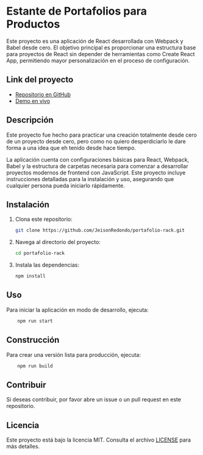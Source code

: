 # Estante de Portafolios para Productos

Este proyecto es una aplicación de React desarrollada con Webpack y Babel desde cero. El objetivo principal es proporcionar una estructura base para proyectos de React sin depender de herramientas como Create React App, permitiendo mayor personalización en el proceso de configuración.

## Link del proyecto

- [Repositorio en GitHub](https://github.com/JeisonRedondo/portafolio-rack)
- [Demo en vivo](https://portfolio-rack.netlify.app)

## Descripción

Este proyecto fue hecho para practicar una creación totalmente desde cero de un proyecto desde cero, pero como no quiero desperdiciarlo le dare forma a una idea que eh tenido desde hace tiempo.

La aplicación cuenta con configuraciones básicas para React, Webpack, Babel y la estructura de carpetas necesaria para comenzar a desarrollar proyectos modernos de frontend con JavaScript. Este proyecto incluye instrucciones detalladas para la instalación y uso, asegurando que cualquier persona pueda iniciarlo rápidamente.

## Instalación

1. Clona este repositorio:

   ```bash
   git clone https://github.com/JeisonRedondo/portafolio-rack.git
   ```

2. Navega al directorio del proyecto:

   ```bash
   cd portafolio-rack
   ```

3. Instala las dependencias:
   ```bash
   npm install
   ```

## Uso

Para iniciar la aplicación en modo de desarrollo, ejecuta:

```bash
    npm run start
```

## Construcción

Para crear una versión lista para producción, ejecuta:

```bash
    npm run build
```

## Contribuir

Si deseas contribuir, por favor abre un issue o un pull request en este repositorio.

## Licencia

Este proyecto está bajo la licencia MIT. Consulta el archivo [LICENSE](LICENSE) para más detalles.
